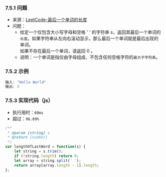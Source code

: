 ### 7.5.1 问题
- 来源：[LeetCode-最后一个单词的长度](https://leetcode-cn.com/problems/length-of-last-word/)
- 问题：
    - 给定一个仅包含大小写字母和空格 ' ' 的字符串 s，返回其最后一个单词的`长度`。如果字符串从左向右滚动显示，那么最后一个单词就是最后出现的单词。<br>
        如果不存在最后一个单词，请返回 0 。
    - 说明：一个单词是指仅由字母组成、不包含任何空格字符的`最大子字符串`。

### 7.5.2 示例
```js
输入: "Hello World"
输出: 5
```

### 7.5.3 实现代码（js）
- 执行用时：`60ms`
- 超过：`96.09%`
```js
/**
 * @param {string} s
 * @return {number}
 */
var lengthOfLastWord = function(s) {
    let string = s.trim();
    if (!string.length) return 0;
    let array = string.split(' ');
    return array[array.length - 1].length;
};
```